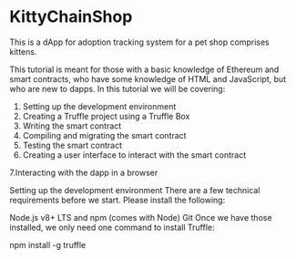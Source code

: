 # KittyChainShop
This is a dApp for adoption tracking system  for a pet shop comprises kittens.

This tutorial is meant for those with a basic knowledge of Ethereum and smart contracts, who have some knowledge of HTML and JavaScript, but who are new to dapps.
In this tutorial we will be covering:

1. Setting up the development environment
2. Creating a Truffle project using a Truffle Box
3. Writing the smart contract
4. Compiling and migrating the smart contract
5. Testing the smart contract
6. Creating a user interface to interact with the smart contract

7.Interacting with the dapp in a browser

Setting up the development environment
There are a few technical requirements before we start.
Please install the following:

Node.js v8+ LTS and npm (comes with Node)
Git
Once we have those installed, we only need one command to install Truffle:


npm install -g truffle
